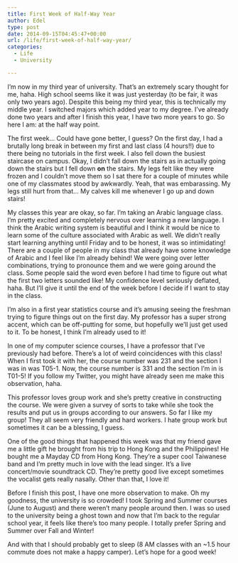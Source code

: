 ```yaml
---
title: First Week of Half-Way Year
author: Edel
type: post
date: 2014-09-15T04:45:47+00:00
url: /life/first-week-of-half-way-year/
categories:
  - Life
  - University

---
```

I&#8217;m now in my third year of university. That&#8217;s an extremely scary thought for me, haha. High school seems like it was just yesterday (to be fair, it was only two years ago). Despite this being my third year, this is technically my middle year. I switched majors which added year to my degree. I&#8217;ve already done two years and after I finish this year, I have two more years to go. So here I am: at the half way point.

The first week&#8230; Could have gone better, I guess? On the first day, I had a brutally long break in between my first and last class (4 hours!!) due to there being no tutorials in the first week. I also fell down the busiest staircase on campus. Okay, I didn&#8217;t fall down the stairs as in actually going down the stairs but I fell down **on** the stairs. My legs felt like they were frozen and I couldn&#8217;t move them so I sat there for a couple of minutes while one of my classmates stood by awkwardly. Yeah, that was embarassing. My legs still hurt from that&#8230; My calves kill me whenever I go up and down stairs!

My classes this year are okay, so far. I&#8217;m taking an Arabic language class. I&#8217;m pretty excited and completely nervous over learning a new language. I think the Arabic writing system is beautiful and I think it would be nice to learn some of the culture associated with Arabic as well. We didn&#8217;t really start learning anything until Friday and to be honest, it was so intimidating! There are a couple of people in my class that already have some knowledge of Arabic and I feel like I&#8217;m already behind! We were going over letter combinations, trying to pronounce them and we were going around the class. Some people said the word even before I had time to figure out what the first two letters sounded like! My confidence level seriously deflated, haha. But I&#8217;ll give it until the end of the week before I decide if I want to stay in the class.

I&#8217;m also in a first year statistics course and it&#8217;s amusing seeing the freshman trying to figure things out on the first day. My professor has a super strong accent, which can be off-putting for some, but hopefully we&#8217;ll just get used to it. To be honest, I think I&#8217;m already used to it!

In one of my computer science courses, I have a professor that I&#8217;ve previously had before. There&#8217;s a lot of weird coincidences with this class! When I first took it with her, the course number was 231 and the section I was in was T05-1. Now, the course number is 331 and the section I&#8217;m in is T01-5! If you follow my Twitter, you might have already seen me make this observation, haha.

This professor loves group work and she&#8217;s pretty creative in constructing the course. We were given a survey of sorts to take while she took the results and put us in groups according to our answers. So far I like my group! They all seem very friendly and hard workers. I hate group work but sometimes it can be a blessing, I guess.

One of the good things that happened this week was that my friend gave me a little gift he brought from his trip to Hong Kong and the Philippines! He bought me a Mayday CD from Hong Kong. They&#8217;re a super cool Taiwanese band and I&#8217;m pretty much in love with the lead singer. It&#8217;s a live concert/movie soundtrack CD. They&#8217;re pretty good live except sometimes the vocalist gets really nasally. Other than that, I love it!

Before I finish this post, I have one more observation to make. Oh my goodness, the university is so crowded! I took Spring and Summer courses (June to August) and there weren&#8217;t many people around then. I was so used to the university being a ghost town and now that I&#8217;m back to the regular school year, it feels like there&#8217;s too many people. I totally prefer Spring and Summer over Fall and Winter! 

And with that I should probably get to sleep (8 AM classes with an ~1.5 hour commute does not make a happy camper). Let&#8217;s hope for a good week!

<ol class="footnote">
</ol>